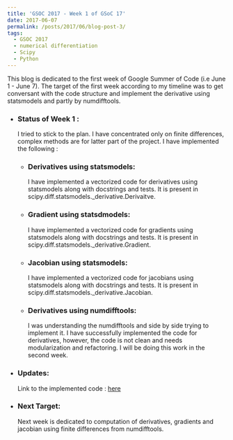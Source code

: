 ```yaml
---
title: 'GSOC 2017 - Week 1 of GSoC 17'
date: 2017-06-07
permalink: /posts/2017/06/blog-post-3/
tags:
  - GSOC 2017
  - numerical differentiation
  - Scipy
  - Python 
---
```


This blog is dedicated to the first week of Google Summer of Code (i.e June 1 - June 7). The target of the first week according to my timeline was to get conversant with the code structure and implement the derivative using statsmodels and partly by numdifftools. 

* ### Status of Week 1 :
   I tried to stick to the plan. I have concentrated only on finite differences, complex methods are for latter part of the project. I have implemented the following :
   - ### Derivatives using statsmodels:
   
      I have implemented a vectorized code for derivatives using statsmodels along with docstrings and tests. It is present in scipy.diff.statsmodels._derivative.Derivaitve.
      
   - ### Gradient using statsdmodels:
      
      I have implemented a vectorized code for gradients using statsmodels along with docstrings and tests. It is present in scipy.diff.statsmodels._derivative.Gradient.
      
    - ### Jacobian using statsmodels:
    
      I have implemented a vectorized code for jacobians using statsmodels along with docstrings and tests. It is present in scipy.diff.statsmodels._derivative.Jacobian.
    
    - ### Derivatives using numdifftools:
    
      I was understanding the numdifftools and side by side trying to implement it. I have successfully implemented the code for derivatives, however, the code is not clean and needs modularization and refactoring. I will be doing this work in the second week.
      
* ### Updates:
  Link to the implemented code : [here](https://github.com/ashwinpathak20/scipy/tree/diff/scipy/diff)
  
* ### Next Target:
  Next week is dedicated to computation of derivatives, gradients and jacobian using finite differences from numdifftools.
  

